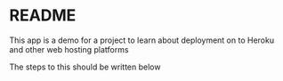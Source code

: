 # README

This app is a demo for a project to learn about deployment on to Heroku and other web hosting platforms

The steps to this should be written below
